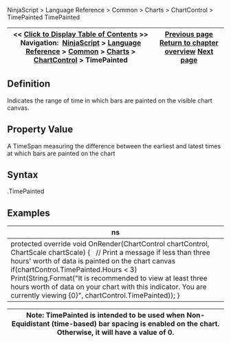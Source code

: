 ﻿
NinjaScript > Language Reference > Common > Charts > ChartControl > TimePainted
TimePainted

| << [Click to Display Table of Contents](timepainted.md) >> **Navigation:**     [NinjaScript](ninjascript-1.md) > [Language Reference](language_reference_wip-1.md) > [Common](common-1.md) > [Charts](chart-1.md) > [ChartControl](chartcontrol-1.md) > TimePainted | [Previous page](chartcontrol_strategies-1.md) [Return to chapter overview](chartcontrol-1.md) [Next page](chartingextensions-1.md) |
| --- | --- |

## Definition
Indicates the range of time in which bars are painted on the visible chart canvas.
## 
## Property Value
A TimeSpan measuring the difference between the earliest and latest times at which bars are painted on the chart
## 
## Syntax
<chartControl>.TimePainted
## 
## Examples
| ns |
| --- |
| protected override void OnRender(ChartControl chartControl, ChartScale chartScale) {    // Print a message if less than three hours' worth of data is painted on the chart canvas    if(chartControl.TimePainted.Hours < 3)        Print(String.Format("It is recommended to view at least three hours worth of data on your chart with this indicator. You are currently viewing {0}", chartControl.TimePainted)); } |

| Note: TimePainted is intended to be used when Non-Equidistant (time-based) bar spacing is enabled on the chart. Otherwise, it will have a value of 0. |
| --- |

